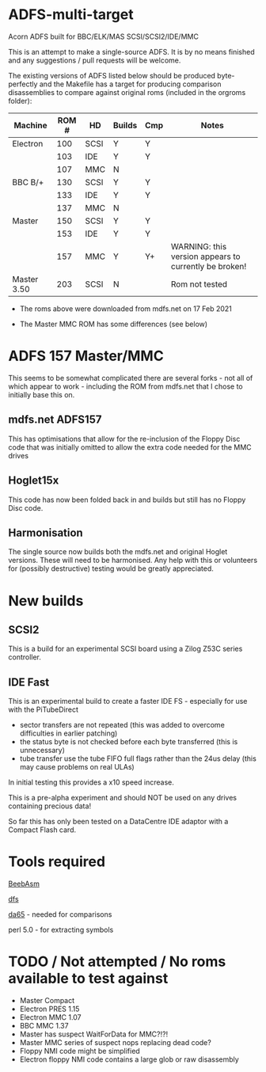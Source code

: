 # ADFS-multi-target
 Acorn ADFS built for BBC/ELK/MAS SCSI/SCSI2/IDE/MMC

 This is an attempt to make a single-source ADFS. It is by no means finished and any suggestions / pull requests
 will be welcome.

 The existing versions of ADFS listed below should be produced byte-perfectly and the Makefile has a target for producing comparison disassemblies to compare against original roms (included in the orgroms folder):


| Machine	| ROM # | HD    | Builds| Cmp   | Notes
|---------------|-------|-------|-------|-------|---------
| Electron      | 100   | SCSI  | Y     | Y     |
|               | 103   | IDE   | Y     | Y     |
|               | 107   | MMC   | N     |       | 
| BBC B/+       | 130   | SCSI  | Y     | Y     |
|               | 133   | IDE   | Y     | Y     |
|               | 137   | MMC   | N     |       | 
| Master        | 150   | SCSI  | Y     | Y     |
|               | 153   | IDE   | Y     | Y     |
|               | 157   | MMC   | Y     | Y+    | WARNING: this version appears to currently be broken!
| Master 3.50   | 203   | SCSI  | N     |       | Rom not tested


* The roms above were downloaded from mdfs.net on 17 Feb 2021
+ The Master MMC ROM has some differences (see below)

# ADFS 157 Master/MMC

This seems to be somewhat complicated there are several forks - not all of which appear to work - including the 
ROM from mdfs.net that I chose to initially base this on.


## mdfs.net ADFS157

This has optimisations that allow for the re-inclusion of the Floppy Disc code that was initially omitted to
allow the extra code needed for the MMC drives

## Hoglet15x

This code has now been folded back in and builds but still has no Floppy Disc code.

## Harmonisation

The single source now builds both the mdfs.net and original Hoglet versions. These will need to be harmonised.
Any help with this or volunteers for (possibly destructive) testing would be greatly appreciated.


# New builds

## SCSI2 
This is a build for an experimental SCSI board using a Zilog Z53C series controller. 

## IDE Fast

This is an experimental build to create a faster IDE FS - especially for use with the PiTubeDirect

- sector transfers are not repeated (this was added to overcome difficulties in earlier patching)
- the status byte is not checked before each byte transferred (this is unnecessary)
- tube transfer use the tube FIFO full flags rather than the 24us delay (this may cause problems on real ULAs)

In initial testing this provides a x10 speed increase. 

This is a pre-alpha experiment and should NOT be used on any drives containing precious data! 

So far this has only been tested on a DataCentre IDE adaptor with a Compact Flash card. 


# Tools required

[BeebAsm](https://github.com/stardot/beebasm)

[dfs](https://github.com/dominicbeesley/dfs-0.4)

[da65](https://cc65.github.io/doc/da65.html) - needed for comparisons

perl 5.0 - for extracting symbols



# TODO / Not attempted / No roms available to test against

- Master Compact
- Electron PRES 1.15
- Electron MMC 1.07
- BBC MMC 1.37
- Master has suspect WaitForData for MMC?!?!
- Master MMC series of suspect nops replacing dead code?
- Floppy NMI code might be simplified
- Electron floppy NMI code contains a large glob or raw disassembly


